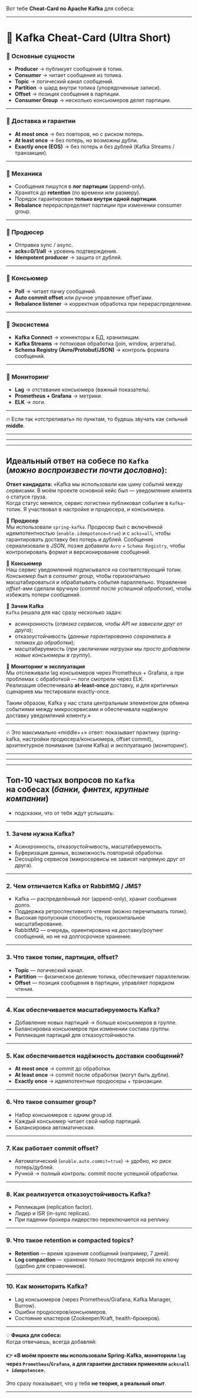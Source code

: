 Вот тебе **Cheat-Card по Apache Kafka** для собеса:

---
# 📨 Kafka Cheat-Card (Ultra Short)

### 🔹 Основные сущности
- **Producer** → публикует сообщения в топик.    
- **Consumer** → читает сообщения из топика.    
- **Topic** → логический канал сообщений.    
- **Partition** → шард внутри топика (упорядоченные записи).    
- **Offset** → позиция сообщения в партиции.    
- **Consumer Group** → несколько консьюмеров делят партиции.    

---
### 🔹 Доставка и гарантии
- **At most once** → без повторов, но с риском потерь.    
- **At least once** → без потерь, но возможны дубли.    
- **Exactly once (EOS)** → без потерь и без дублей (Kafka Streams / транзакции).    

---
### 🔹 Механика
- Сообщения пишутся в **лог партиции** (append-only).    
- Хранятся до **retention** (по времени или размеру).    
- Порядок гарантирован **только внутри одной партиции**.    
- **Rebalance** перераспределяет партиции при изменении consumer group.    

---
### 🔹 Продюсер
- Отправка sync / async.    
- **acks=0/1/all** → уровень подтверждения.    
- **Idempotent producer** → защита от дублей.    

---
### 🔹 Консьюмер
- **Poll** → читает пачку сообщений.    
- **Auto commit offset** или ручное управление offset’ами.    
- **Rebalance listener** → корректная обработка при перераспределении.    

---
### 🔹 Экосистема
- **Kafka Connect** → коннекторы к БД, хранилищам.    
- **Kafka Streams** → потоковая обработка (join, window, агрегаты).    
- **Schema Registry (Avro/Protobuf/JSON)** → контроль формата сообщений.    

---
### 🔹 Мониторинг
- **Lag** → отставание консьюмера (важный показатель).    
- **Prometheus + Grafana** → метрики.    
- **ELK** → логи.    

---

🔥 Если так «отстреливать» по пунктам, то будешь звучать как сильный **middle**.

---
---
---
## **Идеальный ответ на собесе по `Kafka`** <br>(*можно воспроизвести почти дословно*):

**Ответ кандидата:**
«Kafka мы использовали как шину событий между сервисами. В моём проекте основной кейс был — уведомление клиента о статусе груза.  
Когда статус менялся, сервис логистики публиковал событие в `Kafka`-топик. Я участвовал в настройке и продюсера, и консьюмера.

🔹 **Продюсер**  
Мы использовали `spring-kafka`. Продюсер был с включённой идемпотентностью (`enable.idempotence=true`) и с `acks=all`, чтобы гарантировать доставку без потерь и дублей. Сообщения сериализовали в *JSON*, позже добавили `Avro` + `Schema Registry`, чтобы контролировать формат и версионирование сообщений.

🔹 **Консьюмер**  
Наш сервис уведомлений подписывался на соответствующий топик. *Консьюмер* был в *consumer group*, чтобы горизонтально масштабироваться и обрабатывать события параллельно. Управление *offset*-ами сделали вручную (*commit после успешной обработки*), чтобы избежать потери сообщений.

🔹 **Зачем Kafka**  
`Kafka` решала для нас сразу несколько задач:
- асинхронность (*отвязка сервисов, чтобы API не зависели друг от друга*);    
- отказоустойчивость (*данные гарантированно сохранялись в топиках до обработки*);
- масштабируемость (*при увеличении нагрузки мы просто добавляли новые консьюмеры в группу*).    

🔹 **Мониторинг и эксплуатация**  
Мы отслеживали lag консьюмеров через Prometheus + Grafana, а при проблемах с обработкой — логи смотрели через ELK.  
Реализация обеспечивала **at-least-once** доставку, и для критичных сценариев мы тестировали exactly-once.

Таким образом, Kafka у нас стала центральным элементом для обмена событиями между микросервисами и обеспечивала надёжную доставку уведомлений клиенту.»

---

🔥 Это максимально «middle++» ответ: показывает практику (spring-kafka, настройки продюсера/консьюмера, offset commit), архитектурное понимание (зачем Kafka) и эксплуатацию (мониторинг).

---
---
---
## **Топ-10 частых вопросов по `Kafka` <br>на собесах** (*банки, финтех, крупные компании*)

- подсказки, что от тебя ждут услышать:

---
### 1. **Зачем нужна Kafka?**
- Асинхронность, отказоустойчивость, масштабируемость.    
- Буферизация данных, возможность повторной обработки.    
- Decoupling сервисов (микросервисы не зависят напрямую друг от друга).    

---
### 2. **Чем отличается Kafka от RabbitMQ / JMS?**
- Kafka — распределённый лог (append-only), хранит сообщения долго.    
- Поддержка ретроспективного чтения (можно перечитывать топик).    
- Высокая пропускная способность, горизонтальное масштабирование.    
- RabbitMQ — очередь, ориентирована на доставку/роутинг сообщений, но не на долгосрочное хранение.    

---
### 3. **Что такое топик, партиция, offset?**
- **Topic** — логический канал.    
- **Partition** — физическое деление топика, обеспечивает параллелизм.    
- **Offset** — позиция сообщения в партиции, управляет порядком чтения.    

---
### 4. **Как обеспечивается масштабируемость Kafka?**
- Добавление новых партиций → больше консьюмеров в группе.    
- Балансировка консьюмеров при изменении состава группы.    
- Репликация партиций для отказоустойчивости.    

---
### 5. **Как обеспечивается надёжность доставки сообщений?**
- **At most once** → commit до обработки.    
- **At least once** → commit после обработки (могут быть дубли).    
- **Exactly once** → идемпотентные продюсеры + транзакции.    

---
### 6. **Что такое consumer group?**
- Набор консьюмеров с одним group.id.    
- Каждый консьюмер читает свой набор партиций.    
- Балансировка автоматическая.    

---
### 7. **Как работает commit offset?**
- Автоматический (`enable.auto.commit=true`) → удобно, но риск потерь/дублей.    
- Ручной → полный контроль: commit после успешной обработки.    

---
### 8. **Как реализуется отказоустойчивость Kafka?**
- Репликация (replication factor).    
- Лидер и ISR (in-sync replicas).    
- При падении брокера лидерство переключается на реплику.    

---
### 9. **Что такое retention и compacted topics?**
- **Retention** — время хранения сообщений (например, 7 дней).    
- **Log compaction** — хранение только последних версий по ключу (удобно для справочников).    

---
### 10. **Как мониторить Kafka?**
- Lag консьюмеров (через Prometheus/Grafana, Kafka Manager, Burrow).    
- Ошибки продюсеров/консьюмеров.    
- Состояние кластеров (Zookeeper/Kraft, health-брокеров).    

---

💡 **Фишка для собеса:**  
Когда отвечаешь, всегда добавляй:  
#### 👉 «В моём проекте мы использовали **Spring-Kafka**, мониторили `lag` через **`Prometheus`/`Grafana`**, а для гарантии доставки применяли **`acks=all + idempotence`**».

Это сразу показывает, что у тебя **не теория, а реальный опыт**.

---
